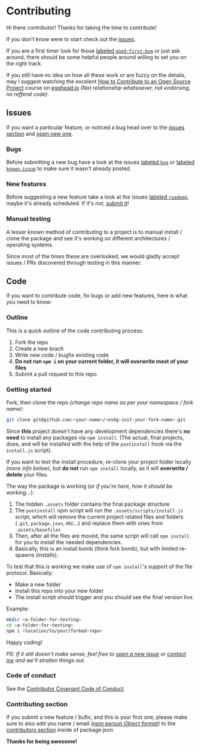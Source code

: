 # Contributing

Hi there contributor! Thanks for taking the time to contribute!

If you don't know were to start check out the [issues](https://github.com/rdig/es6g-init/issues).

If you are a first timer look for those [labeled `good-first-bug`](https://github.com/rdig/es6g-init/issues?q=is%3Aissue+is%3Aopen+label%3Agood-first-bug) or just ask around, there should be some helpful people around willing to set you on the right track.

If you still have no idea on how all these work or are fuzzy on the details, may I suggest watching the excelent [How to Contribute to an Open Source Project](https://egghead.io/courses/how-to-contribute-to-an-open-source-project-on-github) course on [egghead.io](https://egghead.io/) *(Not relationship whatsoever, not endorsing, no refferal code)*.

## Issues

If you want a particular feature, or noticed a bug head over to the [issues section](https://github.com/rdig/es6g-init/issues) and [open new one](https://github.com/rdig/es6g-init/issues/new).

### Bugs

Before submitting a new bug have a look at the issues [labeled `bug`](https://github.com/rdig/es6g-init/issues?utf8=%E2%9C%93&q=label%3Abug%20) or [labeled `known-issue`](https://github.com/rdig/es6g-init/issues?utf8=%E2%9C%93&q=label%3Aknown-issue%20) to make sure it wasn't already posted.

### New features

Before suggesting a new feature take a look at the issues [labeled `roadmap`](https://github.com/rdig/es6g-init/issues?utf8=%E2%9C%93&q=label%3Aroadmap%20), maybe it's already scheduled. If it's not, [submit it](https://github.com/rdig/es6g-init/issues/new)!

### Manual testing

A lesser known method of contributing to a project is to manual install / clone the package and see it's working on different architectures / operating systems.

Since most of the times these are overlooked, we would gladly accept issues / PRs discovered through testing in this manner.

## Code

If you want to contribute code, fix bugs or add new features, here is what you need to know:

### Outline

This is a quick outline of the code contributing process:

1. Fork the repo
2. Create a new brach
3. Write new code / bugfix existing code
4. **Do not run `npm i` on your current folder, it will overwrite most of your files**
6. Submit a pull request to this repo

### Getting started

Fork, then clone the repo *(change repo name as per your namespace / fork name)*:
```bash
git clone git@github.com:<your-name>/<es6g-init-your-fork-name>.git
```

Since **this** project doesn't have any development dependencies there's **no need** to install any packages via `npm install`. (The actual, final projects, does, and will be installed with the help of the `postinstall` hook via the `install.js` script).

If you want to test the install procedure, re-clone your project folder locally *(more info below)*, but **do not** run `npm install` locally, as it will **overwrite / delete** your files.

The way the package is working (*or if you're here, how it should be working...*):
1. The hidden `.assets` folder contains the final package structure
2. The `postinstall` npm script will run the `.assets/scripts/install.js` script, which will remove the current project related files and folders (`.git`, `package.json`, etc...) and replace them with ones from `.assets/basefiles`
3. Then, after all the files are moved, the same script will call `npm install` for you to install the needed dependencies.
4. Basically, this is an install bomb (think fork bomb), but with limited re-spawns (installs).

To test that this is working we make use of `npm install`'s support of the file protocol. Basically:
- Make a new folder
- Install this repo into your new folder
- The install script should trigger and you should see the final version live.

Example:
```bash
mkdir <a-folder-for-testing>
cd <a-folder-for-testing>
npm i <location/to/your/forked-repo>
```

Happy coding!

*PS: If it still doesn't make sense, feel free to [open a new issue](https://github.com/rdig/es6g-init/issues/new) or [contact me](./../package.json#L15) and we'll straiten things out.*

### Code of conduct

See the [Contributor Covenant Code of Conduct](./CODE_OF_CONDUCT.md).

### Contributing section

If you submit a new feature / bufix, and this is your first one, please make sure to also add you name / email *([npm person Object format](https://docs.npmjs.com/files/package.json#people-fields-author-contributors))* to the [contributors section](./../package.json#L18) inside of package.json

**Thanks for being awesome!**
